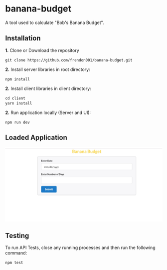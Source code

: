# banana-budget

A tool used to calculate "Bob's Banana Budget".


## Installation

**1.** Clone or Download the repository
```
git clone https://github.com/frendon001/banana-budget.git
```

**2.** Install server libraries in root directory:
```
npm install
```
**2.** Install client libraries in client directory:
```
cd client
yarn install
```

**2.** Run application locally (Server and UI):
```
npm run dev
```

## Loaded Application

![](images/bananaBudget.jpg)

## Testing
To run API Tests, close any running processes and then run the following command:
```
npm test
```


